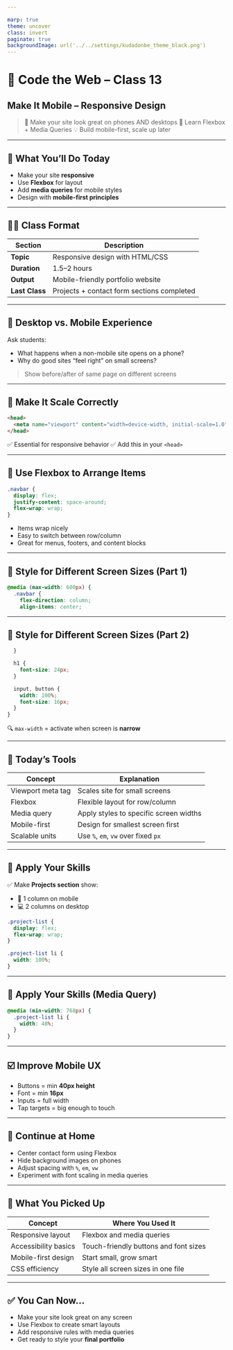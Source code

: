 ```yaml
---

marp: true
theme: uncover
class: invert
paginate: true
backgroundImage: url('../../settings/kudadonbe_theme_black.png')
---
```


# 🏫 Code the Web – Class 13

## Make It Mobile – Responsive Design

> 🎯 Make your site look great on phones AND desktops
> 📱 Learn Flexbox + Media Queries
> 💡 Build mobile-first, scale up later

---

## 🎯 What You’ll Do Today

* Make your site **responsive**
* Use **Flexbox** for layout
* Add **media queries** for mobile styles
* Design with **mobile-first principles**

---

## 🧑‍🏫 Class Format

| Section        | Description                                |
| -------------- | ------------------------------------------ |
| **Topic**      | Responsive design with HTML/CSS            |
| **Duration**   | 1.5–2 hours                                |
| **Output**     | Mobile-friendly portfolio website          |
| **Last Class** | Projects + contact form sections completed |

---

## 📱 Desktop vs. Mobile Experience

Ask students:

* What happens when a non-mobile site opens on a phone?
* Why do good sites “feel right” on small screens?

> Show before/after of same page on different screens

---

## 🧩 Make It Scale Correctly

```html
<head>
  <meta name="viewport" content="width=device-width, initial-scale=1.0">
</head>
```

✅ Essential for responsive behavior
✅ Add this in your `<head>`

---

## 🧱 Use Flexbox to Arrange Items

```css
.navbar {
  display: flex;
  justify-content: space-around;
  flex-wrap: wrap;
}
```

* Items wrap nicely
* Easy to switch between row/column
* Great for menus, footers, and content blocks

---

## 🎯 Style for Different Screen Sizes (Part 1)

```css
@media (max-width: 600px) {
  .navbar {
    flex-direction: column;
    align-items: center;
```

---

## 🎯 Style for Different Screen Sizes (Part 2)

```css
  }

  h1 {
    font-size: 24px;
  }

  input, button {
    width: 100%;
    font-size: 16px;
  }
}
```

🔍 `max-width` = activate when screen is **narrow**

---

## 📖 Today’s Tools

| Concept           | Explanation                            |
| ----------------- | -------------------------------------- |
| Viewport meta tag | Scales site for small screens          |
| Flexbox           | Flexible layout for row/column         |
| Media query       | Apply styles to specific screen widths |
| Mobile-first      | Design for smallest screen first       |
| Scalable units    | Use `%`, `em`, `vw` over fixed `px`    |

---

## 🧪 Apply Your Skills

✅ Make **Projects section** show:

* 📱 1 column on mobile
* 💻 2 columns on desktop

```css
.project-list {
  display: flex;
  flex-wrap: wrap;
}

.project-list li {
  width: 100%;
}
```

---

## 🧪 Apply Your Skills (Media Query)

```css
@media (min-width: 768px) {
  .project-list li {
    width: 48%;
  }
}
```

---

## ☑️ Improve Mobile UX

* Buttons = min **40px height**
* Font = min **16px**
* Inputs = full width
* Tap targets = big enough to touch

---

## 📝 Continue at Home

* Center contact form using Flexbox
* Hide background images on phones
* Adjust spacing with `%`, `em`, `vw`
* Experiment with font scaling in media queries

---

## 🧠 What You Picked Up

| Concept              | Where You Used It                     |
| -------------------- | ------------------------------------- |
| Responsive layout    | Flexbox and media queries             |
| Accessibility basics | Touch-friendly buttons and font sizes |
| Mobile-first design  | Start small, grow smart               |
| CSS efficiency       | Style all screen sizes in one file    |

---

## ✅ You Can Now\...

* Make your site look great on any screen
* Use Flexbox to create smart layouts
* Add responsive rules with media queries
* Get ready to style your **final portfolio**
  